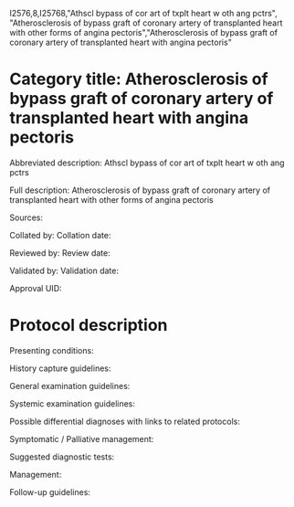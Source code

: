 I2576,8,I25768,"Athscl bypass of cor art of txplt heart w oth ang pctrs", "Atherosclerosis of bypass graft of coronary artery of transplanted heart with other forms of angina pectoris","Atherosclerosis of bypass graft of coronary artery of transplanted heart with angina pectoris"
# Category title: Atherosclerosis of bypass graft of coronary artery of transplanted heart with angina pectoris

Abbreviated description: Athscl bypass of cor art of txplt heart w oth ang pctrs

Full description: Atherosclerosis of bypass graft of coronary artery of transplanted heart with other forms of angina pectoris

Sources:

Collated by:
Collation date:

Reviewed by:
Review date:

Validated by:
Validation date:

Approval UID:

# Protocol description

Presenting conditions:

History capture guidelines:

General examination guidelines:

Systemic examination guidelines:

Possible differential diagnoses with links to related protocols:

Symptomatic / Palliative management:

Suggested diagnostic tests:

Management:

Follow-up guidelines:
